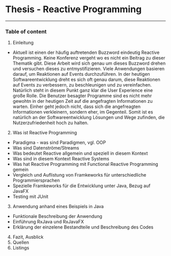 # Thesis - Reactive Programming
---
### Table of content
1. Einleitung
  * Aktuell ist einen der häufig auftretenden Buzzword eindeutig Reactive Programming. Keine Konferenz vergeht wo es nicht ein Beitrag zu dieser Thematik gibt. Diese Arbeit wird sich genau um dieses Buzzword drehen und versuchen dieses zu entmystifizieren. Viele Anwendungen basieren darauf, um Reaktionen auf Events durchzuführen. In der heutigen Softwareentwicklung dreht es sich oft genau darum, diese Reaktionen auf Events zu verbessern, zu beschleunigen und zu vereinfachen. Natürlich steht in diesem Punkt ganz klar die User Experience eine große Rolle. Die Benutzer besagter Programme sind es nicht mehr gewohtn in der heutigen Zeit auf die angefragten Informationen zu warten. Einher geht jedoch nicht, dass sich die angefreagten Informationen verkleinern, sondern eher, im Gegenteil. Somit ist es natürlich an der Softwareentwicklung Lösungen und Wege zufinden, die Nutzerzufriedenheit hoch zu halten. 
2. Was ist Reactive Programming
  * Paradigma - was sind Paradigmen, vgl. OOP
  * Was sind Datenströme/Streams
  * Was bedeutet Reactive allgemein und speziell in diesem Kontext
  * Was sind in diesem Kontext Reactive Systems
  * Was hat Reactive Programming mit Functional Reactive Programming gemein
  * Vergleich und Auflistung von Framkeworks für unterschiedliche Programmiersprachen
  * Spezielle Framkeworks für die Entwicklung unter Java, Bezug auf JavaFX
  * Testing mit JUnit
3. Anwendung anhand eines Beispiels in Java
  * Funktionale Beschreibung der Anwendung
  * Einführung RxJava und RxJavaFX
  * Erklärung der einzelene Bestandteile und Beschreibung des Codes
4. Fazit, Ausblick
5. Quellen
6. Listings
